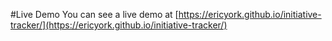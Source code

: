 #Live Demo
You can see a live demo at [https://ericyork.github.io/initiative-tracker/](https://ericyork.github.io/initiative-tracker/)
